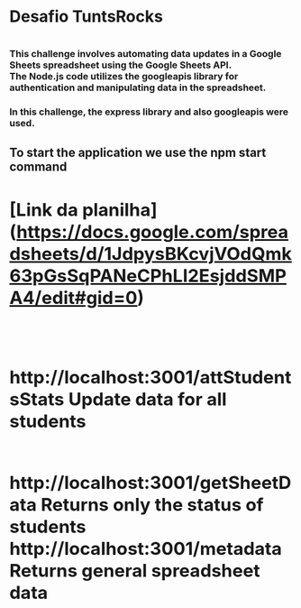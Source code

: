 <h1> Desafio TuntsRocks <h1>
 
<h3> This challenge involves automating data updates in a Google Sheets spreadsheet using the Google Sheets API. <br> The Node.js code utilizes the googleapis library for authentication and manipulating data in the spreadsheet. <h3>

<p> In this challenge, the express library and also googleapis were used.
<P>

<h2> <strong> To start the application we use the <b>npm start<b> command
 <strong> <h2>

 [Link da planilha] (https://docs.google.com/spreadsheets/d/1JdpysBKcvjVOdQmk63pGsSqPANeCPhLI2EsjddSMPA4/edit#gid=0) 

 
<br>
<p> http://localhost:3001/attStudentsStats Update data for all students<p> 
<br>
 http://localhost:3001/getSheetData 
Returns only the status of students
 http://localhost:3001/metadata 
Returns general spreadsheet data


